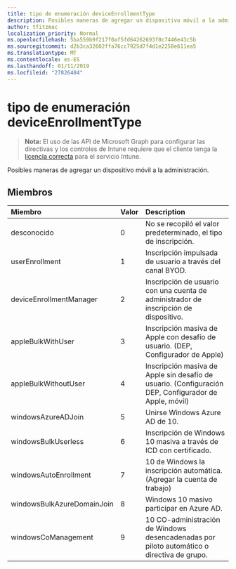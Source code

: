 ```yaml
---
title: tipo de enumeración deviceEnrollmentType
description: Posibles maneras de agregar un dispositivo móvil a la administración.
author: tfitzmac
localization_priority: Normal
ms.openlocfilehash: 5ba559b9f217f0af5fd64262693f0c7446e43c5b
ms.sourcegitcommit: d2b3ca32602ffa76cc7925d7f4d1e2258e611ea5
ms.translationtype: MT
ms.contentlocale: es-ES
ms.lasthandoff: 01/11/2019
ms.locfileid: "27826484"
---
```

# <a name="deviceenrollmenttype-enum-type"></a>tipo de enumeración deviceEnrollmentType

> **Nota:** El uso de las API de Microsoft Graph para configurar las directivas y los controles de Intune requiere que el cliente tenga la [licencia correcta](https://go.microsoft.com/fwlink/?linkid=839381) para el servicio Intune.

Posibles maneras de agregar un dispositivo móvil a la administración.
## <a name="members"></a>Miembros
|Miembro	|Valor|Description|
|:---|:---|:---|
|desconocido|0|No se recopiló el valor predeterminado, el tipo de inscripción.|
|userEnrollment|1|Inscripción impulsada de usuario a través del canal BYOD.|
|deviceEnrollmentManager|2|Inscripción de usuario con una cuenta de administrador de inscripción de dispositivo.|
|appleBulkWithUser|3|Inscripción masiva de Apple con desafío de usuario. (DEP, Configurador de Apple)|
|appleBulkWithoutUser|4|Inscripción masiva de Apple sin desafío de usuario. (Configuración DEP, Configurador de Apple, móvil)|
|windowsAzureADJoin|5|Unirse Windows Azure AD de 10.|
|windowsBulkUserless|6|Inscripción de Windows 10 masiva a través de ICD con certificado.|
|windowsAutoEnrollment|7|10 de Windows la inscripción automática. (Agregar la cuenta de trabajo)|
|windowsBulkAzureDomainJoin|8|Windows 10 masivo participar en Azure AD.|
|windowsCoManagement|9|10 CO-administración de Windows desencadenadas por piloto automático o directiva de grupo.|




